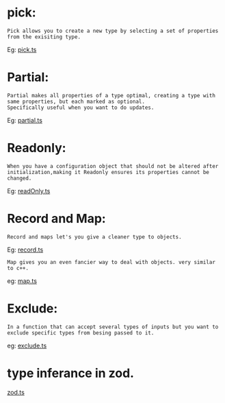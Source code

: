 # pick:
    Pick allows you to create a new type by selecting a set of properties
    from the exisiting type.

Eg: [pick.ts](./src/pick.ts)

# Partial:
    Partial makes all properties of a type optimal, creating a type with same properties, but each marked as optional.
    Specifically useful when you want to do updates. 
Eg: [partial.ts](./src/partial.ts)

# Readonly:
    When you have a configuration object that should not be altered after initialization,making it Readonly ensures its properties cannot be changed.
Eg: [readOnly.ts](./src/readOnly.ts)

# Record and Map:
    Record and maps let's you give a cleaner type to objects.
Eg: [record.ts](./src/record.ts)

    Map gives you an even fancier way to deal with objects. very similar to c++.
eg: [map.ts](./src/map.ts)

# Exclude:
    In a function that can accept several types of inputs but you want to exclude specific types from besing passed to it.
 eg: [exclude.ts](./src/exclude.ts)

# type inferance in zod.
   [zod.ts](./src/zod.ts)

